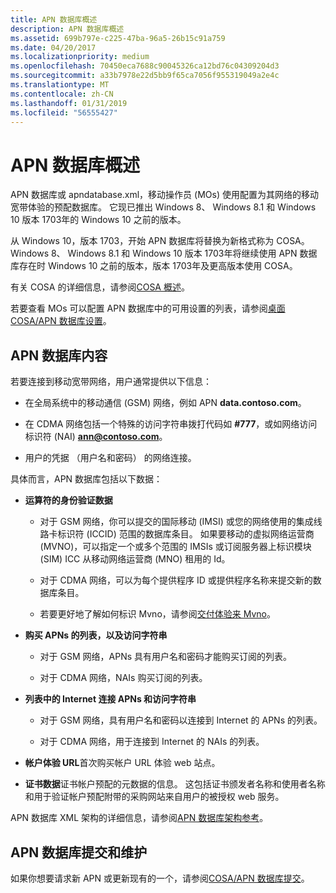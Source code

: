 ```yaml
---
title: APN 数据库概述
description: APN 数据库概述
ms.assetid: 699b797e-c225-47ba-96a5-26b15c91a759
ms.date: 04/20/2017
ms.localizationpriority: medium
ms.openlocfilehash: 70450eca7688c90045326ca12bd76c04309204d3
ms.sourcegitcommit: a33b7978e22d5bb9f65ca7056f955319049a2e4c
ms.translationtype: MT
ms.contentlocale: zh-CN
ms.lasthandoff: 01/31/2019
ms.locfileid: "56555427"
---
```

# <a name="apn-database-overview"></a>APN 数据库概述

APN 数据库或 apndatabase.xml，移动操作员 (MOs) 使用配置为其网络的移动宽带体验的预配数据库。 它现已推出 Windows 8、 Windows 8.1 和 Windows 10 版本 1703年的 Windows 10 之前的版本。

从 Windows 10，版本 1703，开始 APN 数据库将替换为新格式称为 COSA。 Windows 8、 Windows 8.1 和 Windows 10 版本 1703年将继续使用 APN 数据库存在时 Windows 10 之前的版本，版本 1703年及更高版本使用 COSA。 

有关 COSA 的详细信息，请参阅[COSA 概述](cosa-overview.md)。

若要查看 MOs 可以配置 APN 数据库中的可用设置的列表，请参阅[桌面 COSA/APN 数据库设置](desktop-cosa-apn-database-settings.md)。

## <a name="span-idapndbconspanspan-idapndbconspanapn-database-contents"></a><span id="apndbcon"></span><span id="APNDBCON"></span>APN 数据库内容


若要连接到移动宽带网络，用户通常提供以下信息：

- 在全局系统中的移动通信 (GSM) 网络，例如 APN **data.contoso.com**。

- 在 CDMA 网络包括一个特殊的访问字符串拨打代码如 **\#777**，或如网络访问标识符 (NAI) <strong>ann@contoso.com</strong>。

- 用户的凭据 （用户名和密码） 的网络连接。

具体而言，APN 数据库包括以下数据：

-   **运算符的身份验证数据**

    -   对于 GSM 网络，你可以提交的国际移动 (IMSI) 或您的网络使用的集成线路卡标识符 (ICCID) 范围的数据库条目。 如果要移动的虚拟网络运营商 (MVNO)，可以指定一个或多个范围的 IMSIs 或订阅服务器上标识模块 (SIM) ICC 从移动网络运营商 (MNO) 租用的 Id。

    -   对于 CDMA 网络，可以为每个提供程序 ID 或提供程序名称来提交新的数据库条目。

    -   若要更好地了解如何标识 Mvno，请参阅[交付体验来 Mvno](delivering-experiences-for-mvnos.md)。

-   **购买 APNs 的列表，以及访问字符串**

    -   对于 GSM 网络，APNs 具有用户名和密码才能购买订阅的列表。

    -   对于 CDMA 网络，NAIs 购买订阅的列表。

-   **列表中的 Internet 连接 APNs 和访问字符串**

    -   对于 GSM 网络，具有用户名和密码以连接到 Internet 的 APNs 的列表。

    -   对于 CDMA 网络，用于连接到 Internet 的 NAIs 的列表。

-   **帐户体验 URL**首次购买帐户 URL 体验 web 站点。

-   **证书数据**证书帐户预配的元数据的信息。 这包括证书颁发者名称和使用者名称和用于验证帐户预配附带的采购网站来自用户的被授权 web 服务。

APN 数据库 XML 架构的详细信息，请参阅[APN 数据库架构参考](apn-database-schema-reference.md)。

## <a name="span-idabndbsubspanspan-idabndbsubspanapn-database-submission-and-maintenance"></a><span id="abndbsub"></span><span id="ABNDBSUB"></span>APN 数据库提交和维护


如果你想要请求新 APN 或更新现有的一个，请参阅[COSA/APN 数据库提交](cosa-apn-database-submission.md)。
 





